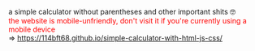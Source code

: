 a simple calculator without parentheses and other important shits 🤓<br>
<span style='color:red;'>the website is mobile-unfriendly, don't visit it if you're currently using a mobile device</span><br>
=> https://114bft68.github.io/simple-calculator-with-html-js-css/